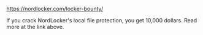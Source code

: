 https://nordlocker.com/locker-bounty/

If you crack NordLocker's local file protection, you get 10,000 dollars. Read more at the link above.
